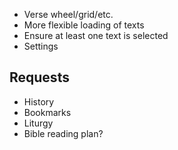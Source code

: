 * Verse wheel/grid/etc.
* More flexible loading of texts
* Ensure at least one text is selected
* Settings

Requests
--------

* History
* Bookmarks
* Liturgy
* Bible reading plan?
